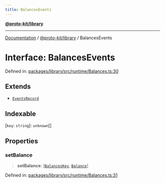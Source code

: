 ```yaml
---
title: BalancesEvents
---
```


[**@proto-kit/library**](../README.md)

***

[Documentation](../../../README.md) / [@proto-kit/library](../README.md) / BalancesEvents

# Interface: BalancesEvents

Defined in: [packages/library/src/runtime/Balances.ts:30](https://github.com/proto-kit/framework/blob/b953c754e500c62f01fbbd6d09adfb2f5577269d/packages/library/src/runtime/Balances.ts#L30)

## Extends

- [`EventsRecord`](../../common/type-aliases/EventsRecord.md)

## Indexable

\[`key`: `string`\]: `unknown`[]

## Properties

### setBalance

> **setBalance**: \[[`BalancesKey`](../classes/BalancesKey.md), [`Balance`](../classes/Balance.md)\]

Defined in: [packages/library/src/runtime/Balances.ts:31](https://github.com/proto-kit/framework/blob/b953c754e500c62f01fbbd6d09adfb2f5577269d/packages/library/src/runtime/Balances.ts#L31)
